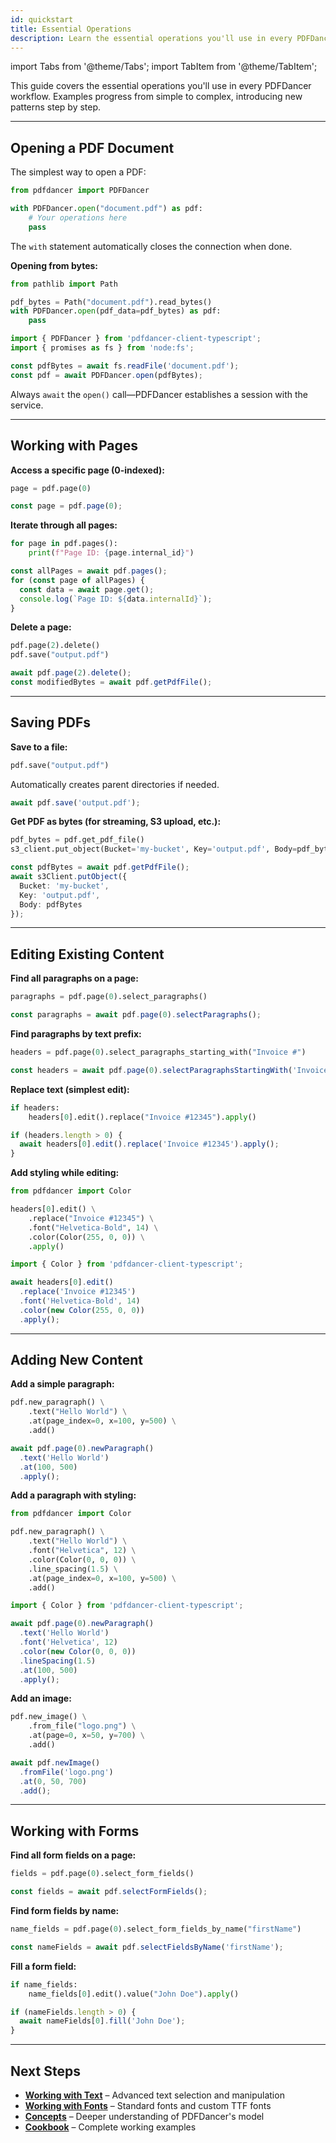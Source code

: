 ```yaml
---
id: quickstart
title: Essential Operations
description: Learn the essential operations you'll use in every PDFDancer workflow—opening, saving, editing, and adding content.
---
```


import Tabs from '@theme/Tabs';
import TabItem from '@theme/TabItem';

This guide covers the essential operations you'll use in every PDFDancer workflow. Examples progress from simple to complex, introducing new patterns step by step.

---

## Opening a PDF Document

The simplest way to open a PDF:

<Tabs>
  <TabItem value="python" label="Python">

```python
from pdfdancer import PDFDancer

with PDFDancer.open("document.pdf") as pdf:
    # Your operations here
    pass
```

The `with` statement automatically closes the connection when done.

**Opening from bytes:**

```python
from pathlib import Path

pdf_bytes = Path("document.pdf").read_bytes()
with PDFDancer.open(pdf_data=pdf_bytes) as pdf:
    pass
```

  </TabItem>
  <TabItem value="typescript" label="TypeScript">

```typescript
import { PDFDancer } from 'pdfdancer-client-typescript';
import { promises as fs } from 'node:fs';

const pdfBytes = await fs.readFile('document.pdf');
const pdf = await PDFDancer.open(pdfBytes);
```

Always `await` the `open()` call—PDFDancer establishes a session with the service.

  </TabItem>
  <TabItem value="java" label="Java">

  </TabItem>
</Tabs>

---

## Working with Pages

**Access a specific page (0-indexed):**

<Tabs>
  <TabItem value="python" label="Python">

```python
page = pdf.page(0)
```

  </TabItem>
  <TabItem value="typescript" label="TypeScript">

```typescript
const page = pdf.page(0);
```

  </TabItem>
  <TabItem value="java" label="Java">

  </TabItem>
</Tabs>

**Iterate through all pages:**

<Tabs>
  <TabItem value="python" label="Python">

```python
for page in pdf.pages():
    print(f"Page ID: {page.internal_id}")
```

  </TabItem>
  <TabItem value="typescript" label="TypeScript">

```typescript
const allPages = await pdf.pages();
for (const page of allPages) {
  const data = await page.get();
  console.log(`Page ID: ${data.internalId}`);
}
```

  </TabItem>
  <TabItem value="java" label="Java">

  </TabItem>
</Tabs>

**Delete a page:**

<Tabs>
  <TabItem value="python" label="Python">

```python
pdf.page(2).delete()
pdf.save("output.pdf")
```

  </TabItem>
  <TabItem value="typescript" label="TypeScript">

```typescript
await pdf.page(2).delete();
const modifiedBytes = await pdf.getPdfFile();
```

  </TabItem>
  <TabItem value="java" label="Java">

  </TabItem>
</Tabs>

---

## Saving PDFs

**Save to a file:**

<Tabs>
  <TabItem value="python" label="Python">

```python
pdf.save("output.pdf")
```

Automatically creates parent directories if needed.

  </TabItem>
  <TabItem value="typescript" label="TypeScript">

```typescript
await pdf.save('output.pdf');
```

  </TabItem>
  <TabItem value="java" label="Java">

  </TabItem>
</Tabs>

**Get PDF as bytes (for streaming, S3 upload, etc.):**

<Tabs>
  <TabItem value="python" label="Python">

```python
pdf_bytes = pdf.get_pdf_file()
s3_client.put_object(Bucket='my-bucket', Key='output.pdf', Body=pdf_bytes)
```

  </TabItem>
  <TabItem value="typescript" label="TypeScript">

```typescript
const pdfBytes = await pdf.getPdfFile();
await s3Client.putObject({
  Bucket: 'my-bucket',
  Key: 'output.pdf',
  Body: pdfBytes
});
```

  </TabItem>
  <TabItem value="java" label="Java">

  </TabItem>
</Tabs>

---

## Editing Existing Content

**Find all paragraphs on a page:**

<Tabs>
  <TabItem value="python" label="Python">

```python
paragraphs = pdf.page(0).select_paragraphs()
```

  </TabItem>
  <TabItem value="typescript" label="TypeScript">

```typescript
const paragraphs = await pdf.page(0).selectParagraphs();
```

  </TabItem>
  <TabItem value="java" label="Java">

  </TabItem>
</Tabs>

**Find paragraphs by text prefix:**

<Tabs>
  <TabItem value="python" label="Python">

```python
headers = pdf.page(0).select_paragraphs_starting_with("Invoice #")
```

  </TabItem>
  <TabItem value="typescript" label="TypeScript">

```typescript
const headers = await pdf.page(0).selectParagraphsStartingWith('Invoice #');
```

  </TabItem>
  <TabItem value="java" label="Java">

  </TabItem>
</Tabs>

**Replace text (simplest edit):**

<Tabs>
  <TabItem value="python" label="Python">

```python
if headers:
    headers[0].edit().replace("Invoice #12345").apply()
```

  </TabItem>
  <TabItem value="typescript" label="TypeScript">

```typescript
if (headers.length > 0) {
  await headers[0].edit().replace('Invoice #12345').apply();
}
```

  </TabItem>
  <TabItem value="java" label="Java">

  </TabItem>
</Tabs>

**Add styling while editing:**

<Tabs>
  <TabItem value="python" label="Python">

```python
from pdfdancer import Color

headers[0].edit() \
    .replace("Invoice #12345") \
    .font("Helvetica-Bold", 14) \
    .color(Color(255, 0, 0)) \
    .apply()
```

  </TabItem>
  <TabItem value="typescript" label="TypeScript">

```typescript
import { Color } from 'pdfdancer-client-typescript';

await headers[0].edit()
  .replace('Invoice #12345')
  .font('Helvetica-Bold', 14)
  .color(new Color(255, 0, 0))
  .apply();
```

  </TabItem>
  <TabItem value="java" label="Java">

  </TabItem>
</Tabs>

---

## Adding New Content

**Add a simple paragraph:**

<Tabs>
  <TabItem value="python" label="Python">

```python
pdf.new_paragraph() \
    .text("Hello World") \
    .at(page_index=0, x=100, y=500) \
    .add()
```

  </TabItem>
  <TabItem value="typescript" label="TypeScript">

```typescript
await pdf.page(0).newParagraph()
  .text('Hello World')
  .at(100, 500)
  .apply();
```

  </TabItem>
  <TabItem value="java" label="Java">

  </TabItem>
</Tabs>

**Add a paragraph with styling:**

<Tabs>
  <TabItem value="python" label="Python">

```python
from pdfdancer import Color

pdf.new_paragraph() \
    .text("Hello World") \
    .font("Helvetica", 12) \
    .color(Color(0, 0, 0)) \
    .line_spacing(1.5) \
    .at(page_index=0, x=100, y=500) \
    .add()
```

  </TabItem>
  <TabItem value="typescript" label="TypeScript">

```typescript
import { Color } from 'pdfdancer-client-typescript';

await pdf.page(0).newParagraph()
  .text('Hello World')
  .font('Helvetica', 12)
  .color(new Color(0, 0, 0))
  .lineSpacing(1.5)
  .at(100, 500)
  .apply();
```

  </TabItem>
  <TabItem value="java" label="Java">

  </TabItem>
</Tabs>

**Add an image:**

<Tabs>
  <TabItem value="python" label="Python">

```python
pdf.new_image() \
    .from_file("logo.png") \
    .at(page=0, x=50, y=700) \
    .add()
```

  </TabItem>
  <TabItem value="typescript" label="TypeScript">

```typescript
await pdf.newImage()
  .fromFile('logo.png')
  .at(0, 50, 700)
  .add();
```

  </TabItem>
  <TabItem value="java" label="Java">

  </TabItem>
</Tabs>

---

## Working with Forms

**Find all form fields on a page:**

<Tabs>
  <TabItem value="python" label="Python">

```python
fields = pdf.page(0).select_form_fields()
```

  </TabItem>
  <TabItem value="typescript" label="TypeScript">

```typescript
const fields = await pdf.selectFormFields();
```

  </TabItem>
  <TabItem value="java" label="Java">

  </TabItem>
</Tabs>

**Find form fields by name:**

<Tabs>
  <TabItem value="python" label="Python">

```python
name_fields = pdf.page(0).select_form_fields_by_name("firstName")
```

  </TabItem>
  <TabItem value="typescript" label="TypeScript">

```typescript
const nameFields = await pdf.selectFieldsByName('firstName');
```

  </TabItem>
  <TabItem value="java" label="Java">

  </TabItem>
</Tabs>

**Fill a form field:**

<Tabs>
  <TabItem value="python" label="Python">

```python
if name_fields:
    name_fields[0].edit().value("John Doe").apply()
```

  </TabItem>
  <TabItem value="typescript" label="TypeScript">

```typescript
if (nameFields.length > 0) {
  await nameFields[0].fill('John Doe');
}
```

  </TabItem>
  <TabItem value="java" label="Java">

  </TabItem>
</Tabs>

---

## Next Steps

- [**Working with Text**](working-with-text.md) – Advanced text selection and manipulation
- [**Working with Fonts**](working-with-fonts.md) – Standard fonts and custom TTF fonts
- [**Concepts**](concepts.md) – Deeper understanding of PDFDancer's model
- [**Cookbook**](cookbook.md) – Complete working examples
